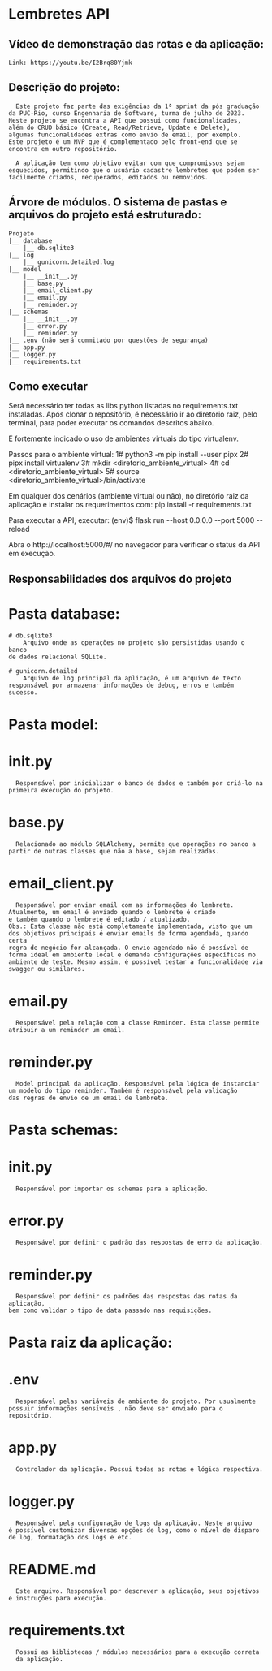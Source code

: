 # Lembretes API

## Vídeo de demonstração das rotas e da aplicação:
    Link: https://youtu.be/I2Brq80Yjmk

## Descrição do projeto:
      Este projeto faz parte das exigências da 1ª sprint da pós graduação 
    da PUC-Rio, curso Engenharia de Software, turma de julho de 2023.
    Neste projeto se encontra a API que possui como funcionalidades,
    além do CRUD básico (Create, Read/Retrieve, Update e Delete),
    algumas funcionalidades extras como envio de email, por exemplo.
    Este projeto é um MVP que é complementado pelo front-end que se
    encontra em outro repositório.

      A aplicação tem como objetivo evitar com que compromissos sejam
    esquecidos, permitindo que o usuário cadastre lembretes que podem ser
    facilmente criados, recuperados, editados ou removidos.

## Árvore de módulos. O sistema de pastas e arquivos do projeto está estruturado:
    Projeto
    |__ database
        |__ db.sqlite3
    |__ log
        |__ gunicorn.detailed.log
    |__ model
        |__ __init__.py
        |__ base.py
        |__ email_client.py
        |__ email.py
        |__ reminder.py
    |__ schemas
        |__ __init__.py
        |__ error.py
        |__ reminder.py
    |__ .env (não será commitado por questões de segurança)
    |__ app.py
    |__ logger.py
    |__ requirements.txt

## Como executar
Será necessário ter todas as libs python listadas no requirements.txt instaladas. 
Após clonar o repositório, é necessário ir ao diretório raiz, pelo terminal, para 
poder executar os comandos descritos abaixo.

É fortemente indicado o uso de ambientes virtuais do tipo virtualenv.

Passos para o ambiente virtual: 
    1# python3 -m pip install --user pipx
    2# pipx install virtualenv
    3# mkdir <diretorio_ambiente_virtual>
    4# cd <diretorio_ambiente_virtual>
    5# source <diretorio_ambiente_virtual>/bin/activate

Em qualquer dos cenários (ambiente virtual ou não), no diretório raiz da
aplicação e instalar os requerimentos com:
pip install -r requirements.txt

Para executar a API, executar:
(env)$ flask run --host 0.0.0.0 --port 5000 --reload

Abra o http://localhost:5000/#/ no navegador para verificar o status da API em execução.

## Responsabilidades dos arquivos do projeto

# Pasta database:
    # db.sqlite3
        Arquivo onde as operações no projeto são persistidas usando o banco
    de dados relacional SQLite.

    # gunicorn.detailed
        Arquivo de log principal da aplicação, é um arquivo de texto 
    responsável por armazenar informações de debug, erros e também sucesso.

# Pasta model:
  # __init__.py
      Responsável por inicializar o banco de dados e também por criá-lo na
    primeira execução do projeto.

  # base.py
      Relacionado ao módulo SQLAlchemy, permite que operações no banco a
    partir de outras classes que não a base, sejam realizadas.

  # email_client.py
      Responsável por enviar email com as informações do lembrete.
    Atualmente, um email é enviado quando o lembrete é criado
    e também quando o lembrete é editado / atualizado.
    Obs.: Esta classe não está completamente implementada, visto que um 
    dos objetivos principais é enviar emails de forma agendada, quando certa 
    regra de negócio for alcançada. O envio agendado não é possível de 
    forma ideal em ambiente local e demanda configurações específicas no
    ambiente de teste. Mesmo assim, é possível testar a funcionalidade via
    swagger ou similares.

  # email.py
      Responsável pela relação com a classe Reminder. Esta classe permite
    atribuir a um reminder um email.

  # reminder.py
      Model principal da aplicação. Responsável pela lógica de instanciar
    um modelo do tipo reminder. Também é responsável pela validação
    das regras de envio de um email de lembrete. 

# Pasta schemas:
  # __init__.py
      Responsável por importar os schemas para a aplicação.

  # error.py
      Responsável por definir o padrão das respostas de erro da aplicação.

  # reminder.py
      Responsável por definir os padrões das respostas das rotas da aplicação,
    bem como validar o tipo de data passado nas requisições.

# Pasta raiz da aplicação:
  # .env
      Responsável pelas variáveis de ambiente do projeto. Por usualmente
    possuir informações sensíveis , não deve ser enviado para o 
    repositório.

  # app.py
      Controlador da aplicação. Possui todas as rotas e lógica respectiva.

  # logger.py
      Responsável pela configuração de logs da aplicação. Neste arquivo
    é possível customizar diversas opções de log, como o nível de disparo 
    de log, formatação dos logs e etc.

  # README.md
      Este arquivo. Responsável por descrever a aplicação, seus objetivos
    e instruções para execução.

  # requirements.txt
      Possui as bibliotecas / módulos necessários para a execução correta
      da aplicação.
